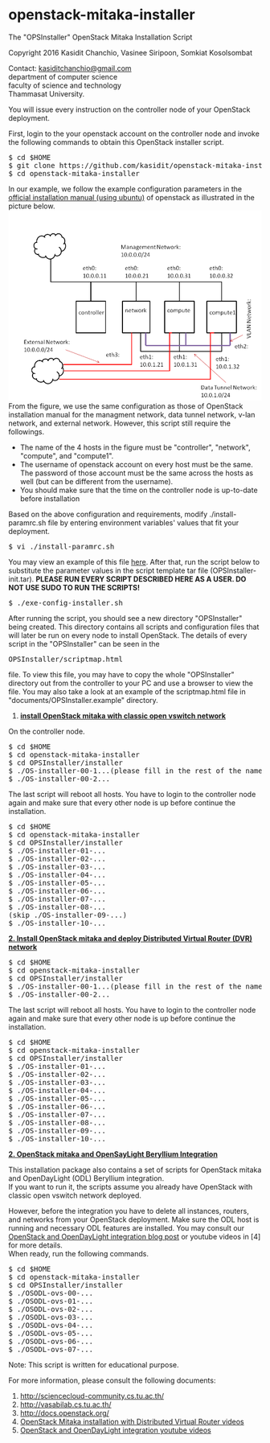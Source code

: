 # openstack-mitaka-installer
The "OPSInstaller" OpenStack Mitaka Installation Script 

Copyright 2016 Kasidit Chanchio, Vasinee Siripoon, Somkiat Kosolsombat 

Contact: kasiditchanchio@gmail.com <br>
department of computer science <br>
faculty of science and technology <br>
Thammasat University.

You will issue every instruction on the controller node
of your OpenStack deployment. 

First, login to the your openstack account on the controller node and invoke 
the following commands to obtain this OpenStack installer script. 
<pre>
$ cd $HOME
$ git clone https://github.com/kasidit/openstack-mitaka-installer
$ cd openstack-mitaka-installer
</pre>

In our example, we follow the example
configuration parameters in the <a href="http://docs.openstack.org/mitaka/install-guide-ubuntu/">official installation manual (using ubuntu)</a> of 
openstack as illustrated in the picture below.<br> 
<img src="documents/architecture.png"> <br>
From the figure, we use the same configuration as those of OpenStack installation 
manual for the managment network, data tunnel network, v-lan network, and external network.
However, this script still require the followings. 
<ul>
<li> The name of the 4 hosts in the figure must be "controller", "network", "compute",
and "compute1". </li>
<li> The username of openstack account on every host must be the same. 
The password of those account must be the same across the hosts as well 
(but can be different from the username).
<li> You should make sure that the time on the controller node is up-to-date before installation
</ul>
Based on the above configuration and requirements, modify ./install-paramrc.sh file by entering 
environment variables' values that fit your deployment. 
<pre>
$ vi ./install-paramrc.sh
</pre>

You may view an example of this file <a href="./install-paramrc.sh">here</a>. After that, run the script below to substitute the parameter values in the script 
template tar file (OPSInstaller-init.tar). <b>PLEASE RUN EVERY SCRIPT DESCRIBED HERE AS 
A USER. DO NOT USE SUDO TO RUN THE SCRIPTS!</b> 

<pre>
$ ./exe-config-installer.sh
</pre>

After running the script, you should see a new directory "OPSInstaller" being created. 
This directory contains all scripts and configuration files that will later be run on every node 
to install OpenStack. The details of every script in the "OPSInstaller" can be seen in the 
<pre>
OPSInstaller/scriptmap.html
</pre> 
file. To view this file, you may have to copy the whole "OPSInstaller" directory out from the 
controller to your PC and use a browser to view the file. You may also take a look at an example of the scriptmap.html file in "documents/OPSInstaller.example" directory. 

<strong><u>
1. install OpenStack mitaka with classic open vswitch network
</u></strong>

On the controller node. 
<pre>
$ cd $HOME
$ cd openstack-mitaka-installer
$ cd OPSInstaller/installer
$ ./OS-installer-00-1...(please fill in the rest of the name)
$ ./OS-installer-00-2...
</pre>
<p>
The last script will reboot all hosts. You have to login to the controller node again and make sure that every other node is up before continue the installation. 
<pre>
$ cd $HOME
$ cd openstack-mitaka-installer
$ cd OPSInstaller/installer
$ ./OS-installer-01-...
$ ./OS-installer-02-...
$ ./OS-installer-03-...
$ ./OS-installer-04-...
$ ./OS-installer-05-...
$ ./OS-installer-06-...
$ ./OS-installer-07-...
$ ./OS-installer-08-...
(skip ./OS-installer-09-...)
$ ./OS-installer-10-...
</pre>

<strong><u>
2. Install OpenStack mitaka and deploy 
Distributed Virtual Router (DVR) network
</u></strong>

<pre>
$ cd $HOME
$ cd openstack-mitaka-installer
$ cd OPSInstaller/installer
$ ./OS-installer-00-1...(please fill in the rest of the name)
$ ./OS-installer-00-2...
</pre>
<p>
The last script will reboot all hosts. You have to login to the controller node again and make sure that every other node is up before continue the installation. 
<pre>
$ cd $HOME
$ cd openstack-mitaka-installer
$ cd OPSInstaller/installer
$ ./OS-installer-01-...
$ ./OS-installer-02-...
$ ./OS-installer-03-...
$ ./OS-installer-04-...
$ ./OS-installer-05-...
$ ./OS-installer-06-...
$ ./OS-installer-07-...
$ ./OS-installer-08-...
$ ./OS-installer-09-...
$ ./OS-installer-10-...
</pre>

<strong><u>
2. OpenStack mitaka and OpenSayLight Beryllium Integration 
</u></strong>

This installation package also contains a set of scripts for 
OpenStack mitaka and OpenDayLight (ODL) Beryllium integration.  
If you want to run it, the scripts assume you already have OpenStack 
with classic open vswitch network deployed. 

However, before the integration you have to delete all instances, 
routers, and networks from your OpenStack deployment. 
Make sure the ODL host is running and necessary ODL features 
are installed. You may consult our <a href="http://sciencecloud-community.cs.tu.ac.th/?p=238">
OpenStack and OpenDayLight integration blog post</a> or youtube videos in [4] for more details.  
When ready, run the following commands. 

<pre>
$ cd $HOME
$ cd openstack-mitaka-installer
$ cd OPSInstaller/installer
$ ./OSODL-ovs-00-...
$ ./OSODL-ovs-01-...
$ ./OSODL-ovs-02-...
$ ./OSODL-ovs-03-...
$ ./OSODL-ovs-04-...
$ ./OSODL-ovs-05-...
$ ./OSODL-ovs-06-...
$ ./OSODL-ovs-07-...
</pre>

Note: This script is written for educational purpose. 

For more information, please consult the following 
documents: 

1. http://sciencecloud-community.cs.tu.ac.th/ 
2. http://vasabilab.cs.tu.ac.th/ 
3. http://docs.openstack.org/
4. <a href="https://www.youtube.com/playlist?list=PLmUxMbTCUhr4tJhdkREiJdIMJo-P-vX2M">OpenStack Mitaka installation with Distributed Virtual Router videos</a>
5. <a href="https://www.youtube.com/playlist?list=PLmUxMbTCUhr4bjpV3ysL6_G_tokfpNyDb">OpenStack and OpenDayLight integration youtube videos</a>
 
